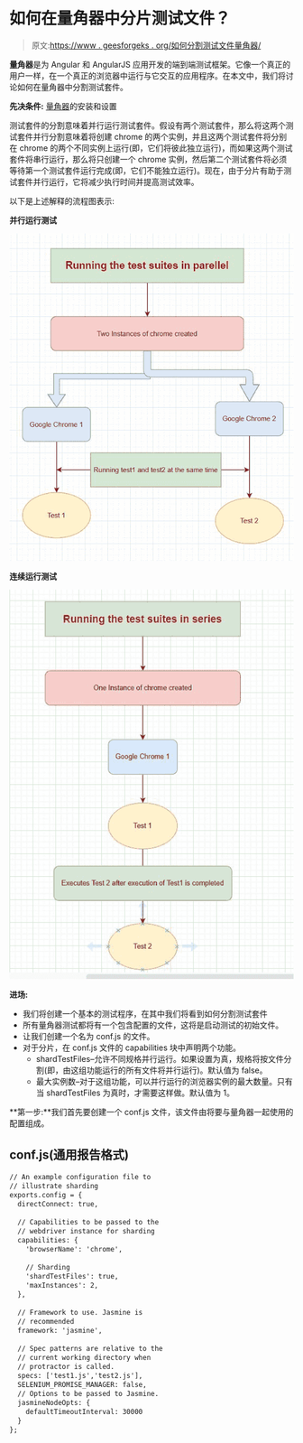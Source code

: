 # 如何在量角器中分片测试文件？

> 原文:[https://www . geesforgeks . org/如何分割测试文件量角器/](https://www.geeksforgeeks.org/how-to-shard-test-files-in-protractor/)

**量角器**是为 Angular 和 AngularJS 应用开发的端到端测试框架。它像一个真正的用户一样，在一个真正的浏览器中运行与它交互的应用程序。在本文中，我们将讨论如何在量角器中分割测试套件。

**先决条件:** [量角器](https://www.geeksforgeeks.org/angularjs-end-to-end-e2e-testing-protractor-installation-and-setup/)的安装和设置

测试套件的分割意味着并行运行测试套件。假设有两个测试套件，那么将这两个测试套件并行分割意味着将创建 chrome 的两个实例，并且这两个测试套件将分别在 chrome 的两个不同实例上运行(即，它们将彼此独立运行)，而如果这两个测试套件将串行运行，那么将只创建一个 chrome 实例，然后第二个测试套件将必须等待第一个测试套件运行完成(即，它们不能独立运行)。现在，由于分片有助于测试套件并行运行，它将减少执行时间并提高测试效率。

以下是上述解释的流程图表示:

**并行运行测试**

![](img/9499f8b90e1d8ec36c04aa3eacf7d2c9.png)

**连续运行测试**

![](img/c9f151c66281a9eeb52921de89b6c92b.png)

**进场:**

*   我们将创建一个基本的测试程序，在其中我们将看到如何分割测试套件
*   所有量角器测试都将有一个包含配置的文件，这将是启动测试的初始文件。
*   让我们创建一个名为 conf.js 的文件。
*   对于分片，在 conf.js 文件的 capabilities 块中声明两个功能。
    *   shardTestFiles–允许不同规格并行运行。如果设置为真，规格将按文件分割(即，由这组功能运行的所有文件将并行运行)。默认值为 false。
    *   最大实例数–对于这组功能，可以并行运行的浏览器实例的最大数量。只有当 shardTestFiles 为真时，才需要这样做。默认值为 1。

**第一步:**我们首先要创建一个 conf.js 文件，该文件由将要与量角器一起使用的配置组成。

## conf.js(通用报告格式)

```
// An example configuration file to
// illustrate sharding
exports.config = {
  directConnect: true,

  // Capabilities to be passed to the 
  // webdriver instance for sharding
  capabilities: {
    'browserName': 'chrome',

    // Sharding
    'shardTestFiles': true,
    'maxInstances': 2, 
  },

  // Framework to use. Jasmine is
  // recommended
  framework: 'jasmine',

  // Spec patterns are relative to the
  // current working directory when
  // protractor is called.
  specs: ['test1.js','test2.js'],
  SELENIUM_PROMISE_MANAGER: false,
  // Options to be passed to Jasmine.
  jasmineNodeOpts: {
    defaultTimeoutInterval: 30000
  }
};
```